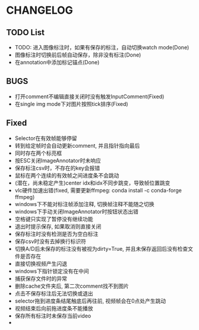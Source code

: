 # CHANGELOG

## TODO List

- TODO: 进入图像标注时，如果有保存的标注，自动切换watch mode(Done)
- 图像标注时切换前后帧自动保存，除非没有标注(Done)
- 在annotation中添加标记锚点(Done)

## BUGS

- 打开comment不编辑直接关闭时没有触发InputComment(Fixed)
- 在single img mode下对图片按照tick排序(Fixed)

## Fixed

- Selector在有效帧能够停留
- 转到给定帧时会自动更新comment, 并且指针指向最后
- 同时存在两个标亮框
- 按ESC关闭ImageAnnotator时未响应
- 保存标注csv时，不存在的key会报错
- 鼠标在两个连续的有效帧之间进度条不会跳动
- (潜在，尚未稳定产生)center idx和idx不同步跳变，导致帧位置跳变
- vlc硬件加速出错(fixed, 需要更新ffmpeg: conda install -c conda-forge ffmpeg)
- windows下不能对标注帧添加注释, 切换帧注释不能随之切换
- windows下手动关闭ImageAnnotator时按钮状态出错
- 空格键只实现了暂停没有继续功能
- 退出时提示保存, 如果取消则直接关闭
- 保存标注时没有检测是否为空白标注
- 保存csv时没有去掉换行标识符
- 切换A/D后未保存的标注没有被视为dirty=True, 并且未保存返回后没有检查文件是否存在
- 直接切换视频产生闪退
- windows下指针锁定没有在中间
- 捕获保存文件时的异常
- 删除cache文件夹后, 第二次comment找不到图片
- 点击不保存标注后无法切换或退出
- selector拖到进度条结尾触底后再往前, 视频帧会在0点处产生跳动
- 视频结束后向前拖进度条不能播放
- 保存所有标注时未保存当前video
- 